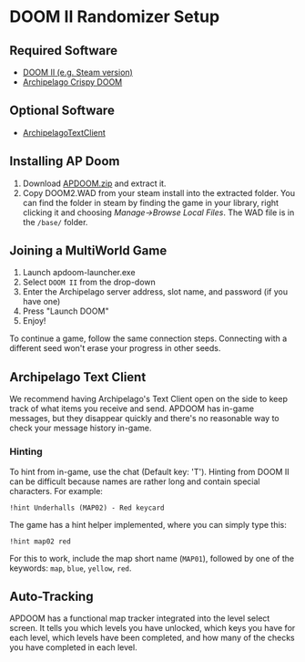 # DOOM II Randomizer Setup

## Required Software

- [DOOM II (e.g. Steam version)](https://store.steampowered.com/app/2280/DOOM__DOOM_II/)
- [Archipelago Crispy DOOM](https://github.com/Daivuk/apdoom/releases)

## Optional Software

- [ArchipelagoTextClient](https://github.com/ArchipelagoMW/Archipelago/releases)

## Installing AP Doom
1. Download [APDOOM.zip](https://github.com/Daivuk/apdoom/releases) and extract it.
2. Copy DOOM2.WAD from your steam install into the extracted folder.
   You can find the folder in steam by finding the game in your library,
   right clicking it and choosing *Manage→Browse Local Files*. The WAD file is in the `/base/` folder.

## Joining a MultiWorld Game

1. Launch apdoom-launcher.exe
2. Select `DOOM II` from the drop-down
3. Enter the Archipelago server address, slot name, and password (if you have one)
4. Press "Launch DOOM"
5. Enjoy!

To continue a game, follow the same connection steps.
Connecting with a different seed won't erase your progress in other seeds.

## Archipelago Text Client

We recommend having Archipelago's Text Client open on the side to keep track of what items you receive and send.
APDOOM has in-game messages,
but they disappear quickly and there's no reasonable way to check your message history in-game.

### Hinting

To hint from in-game, use the chat (Default key: 'T'). Hinting from DOOM II can be difficult because names are rather long and contain special characters. For example:
```
!hint Underhalls (MAP02) - Red keycard
```
The game has a hint helper implemented, where you can simply type this:
```
!hint map02 red
```
For this to work, include the map short name (`MAP01`), followed by one of the keywords: `map`, `blue`, `yellow`, `red`.

## Auto-Tracking

APDOOM has a functional map tracker integrated into the level select screen.
It tells you which levels you have unlocked, which keys you have for each level, which levels have been completed,
and how many of the checks you have completed in each level.
